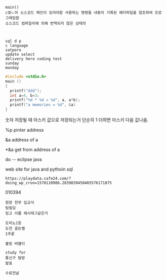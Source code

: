 ```
main()
c엊ㄴ어 소스코드 메인이 있어야함 사용하는 명령들 내용이 기록된 헤더파일을 참조하여 프로그래밍함
소스코드 컴파일러에 의해 번역되지 않은 상태의 



```

```
sql d p 
c language
satporo 
update select
delivery hero coding test
sunday
monday
```

```c
#include <stdio.h>
main ()
{
  printf("ddd");
  int a=4, b=3;
  printf("%d * %d = %d", a, a*b);
  printf("a memories = %d", &a)
}

```

숫자 저장될 때 아스키 값으로 저장되는거 단순히 1 더하면 아스키 다음 값나옴.

%p pinter address

&a address of a 

*&a  get from address of a





do -- eclipse java

web site for java and pythoin sql

```
https://playdata.cafe24.com/?doing_wp_cron=1578110986.2839839458465576171875
```

010394

```
원장 전무 입교식 
팀빌딩 
빙고 이름 헤시태그같은거 

도미노1등 
도전 골든벨
1주끝

볼링 버블티 

study for 
통신구 탐방
발표 

수료전날

```


